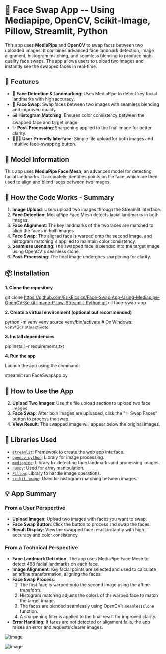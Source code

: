 # 🔀 Face Swap App -- Using Mediapipe, OpenCV, Scikit-Image, Pillow, Streamlit, Python

This app uses **MediaPipe** and **OpenCV** to swap faces between two uploaded images. It combines advanced face landmark detection, image alignment, histogram matching, and seamless blending to produce high-quality face swaps. The app allows users to upload two images and instantly see the swapped faces in real-time.

## 🌟 Features

- 📸 **Face Detection & Landmarking**: Uses MediaPipe to detect key facial landmarks with high accuracy.
- 🔄 **Face Swap**: Swap faces between two images with seamless blending and improved quality.
- 🖼️ **Histogram Matching**: Ensures color consistency between the swapped face and target image.
- ✨ **Post-Processing**: Sharpening applied to the final image for better clarity.
- 🧑‍🤝‍🧑 **User-Friendly Interface**: Simple file upload for both images and intuitive face-swapping button.



## 🧠 Model Information

This app uses **MediaPipe Face Mesh**, an advanced model for detecting facial landmarks. It accurately identifies points on the face, which are then used to align and blend faces between two images.



## 🧩 How the Code Works - Summary

1. **Image Upload**: Users upload two images through the Streamlit interface.
2. **Face Detection**: MediaPipe Face Mesh detects facial landmarks in both images.
3. **Face Alignment**: The key landmarks of the two faces are matched to align the faces in both images.
4. **Face Swap**: The aligned face is warped onto the second image, and histogram matching is applied to maintain color consistency.
5. **Seamless Blending**: The swapped face is blended into the target image using OpenCV's seamless clone.
6. **Post-Processing**: The final image undergoes sharpening for clarity.


## 📦 Installation

**1. Clone the repository**

git clone https://github.com/ErikElcsics/Face-Swap-App-Using-Mediapipe-OpenCV-Scikit-Image-Pillow-Streamlit-Python.git
cd face-swap-app


**2. Create a virtual environment (optional but recommended)**

python -m venv venv
source venv/bin/activate  # On Windows: venv\Scripts\activate


**3. Install dependencies**

pip install -r requirements.txt


**4. Run the app**

Launch the app using the command:
   
   streamlit run FaceSwapApp.py

## 🚀 How to Use the App
   
2. **Upload Two Images**: Use the file upload section to upload two face images.
3. **Face Swap**: After both images are uploaded, click the "✨ Swap Faces" button to process the swap.
4. **View Result**: The swapped image will appear below the original images.



## 🧰 Libraries Used

- [`streamlit`](https://streamlit.io/): Framework to create the web app interface.
- [`opencv-python`](https://opencv.org/): Library for image processing.
- [`mediapipe`](https://google.github.io/mediapipe/): Library for detecting face landmarks and processing images.
- [`numpy`](https://numpy.org/): Used for array manipulation.
- [`Pillow`](https://pillow.readthedocs.io/): Library to handle image operations.
- [`scikit-image`](https://scikit-image.org/): Used for histogram matching between images.



## 💡 App Summary

### From a User Perspective
- **Upload Images**: Upload two images with faces you want to swap.
- **Face Swap Button**: Click the button to process and swap the faces.
- **Result Display**: View the swapped face result instantly with high accuracy and color consistency.

### From a Technical Perspective
- **Face Landmark Detection**: The app uses MediaPipe Face Mesh to detect 468 facial landmarks on each face.
- **Image Alignment**: Key facial points are selected and used to calculate an affine transformation, aligning the faces.
- **Face Swap Process**:
  1. The first face is warped onto the second image using the affine transform.
  2. Histogram matching adjusts the colors of the warped face to match the target image.
  3. The faces are blended seamlessly using OpenCV’s `seamlessClone` function.
  4. A sharpening filter is applied to the final result for improved clarity.
- **Error Handling**: If faces are not detected or alignment fails, the app raises an error and requests clearer images.

![image](https://github.com/user-attachments/assets/71a1db2b-5128-44f8-af37-92b013ff01d6)

![image](https://github.com/user-attachments/assets/cd387785-119d-43c9-92ce-4bbfff83e604)



